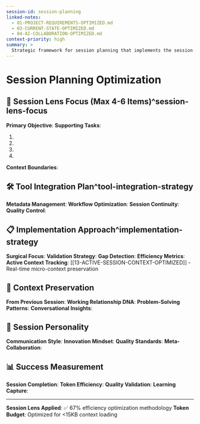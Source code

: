 ```yaml
---
session-id: session-planning
linked-notes:
  - 01-PROJECT-REQUIREMENTS-OPTIMIZED.md
  - 03-CURRENT-STATE-OPTIMIZED.md
  - 04-AI-COLLABORATION-OPTIMIZED.md
context-priority: high
summary: >
  Strategic framework for session planning that implements the session lens methodology, focusing on 4-6 key items per session to maximize efficiency and maintain context continuity.
---
```


# Session Planning Optimization

<!-- AI CUSTOMIZATION TRIGGER: Configure session lens approach (4-6 items max), identify tool integration needs, and establish context preservation strategy. Apply user's 67% efficiency optimization methodology. -->

## 🎯 Session Lens Focus (Max 4-6 Items)^session-lens-focus
**Primary Objective**: <!-- Single most important outcome for this session -->
**Supporting Tasks**: 
1. <!-- Critical supporting task 1 -->
2. <!-- Critical supporting task 2 -->
3. <!-- Critical supporting task 3 -->
4. <!-- Optional: task 4 if essential -->

**Context Boundaries**: <!-- What we're NOT doing this session -->

## 🛠️ Tool Integration Plan^tool-integration-strategy
**Metadata Management**: <!-- Content organization, structure needs -->
**Workflow Optimization**: <!-- Specific usage, expected outputs -->
**Session Continuity**: <!-- Context preservation requirements -->
**Quality Control**: <!-- Date validation, file integrity checks -->

## 📋 Implementation Approach^implementation-strategy
**Surgical Focus**: <!-- Specific fixes vs. comprehensive overhauls -->
**Validation Strategy**: <!-- Real-world testing, incremental changes -->
**Gap Detection**: <!-- "If system were working, wouldn't X happen?" -->
**Efficiency Metrics**: <!-- Token usage, time optimization targets -->
**Active Context Tracking**: [[13-ACTIVE-SESSION-CONTEXT-OPTIMIZED]] - Real-time micro-context preservation

## 🔄 Context Preservation
**From Previous Session**: <!-- Essential continuity from last work -->
**Working Relationship DNA**: <!-- Current collaboration patterns -->
**Problem-Solving Patterns**: <!-- Proven methodologies to maintain -->
**Conversational Insights**: <!-- Communication style adaptations -->

## 🎪 Session Personality
**Communication Style**: <!-- Direct/diplomatic, challenge level -->
**Innovation Mindset**: <!-- Timeline assumptions, system building -->
**Quality Standards**: <!-- Enterprise-grade, safety requirements -->
**Meta-Collaboration**: <!-- System improvement opportunities -->

## 📊 Success Measurement
**Session Completion**: <!-- Clear done criteria -->
**Token Efficiency**: <!-- Context size, loading optimization -->
**Quality Validation**: <!-- Testing, user confirmation protocols -->
**Learning Capture**: <!-- Blog moments, pattern recognition -->

---
**Session Lens Applied**: ✅ 67% efficiency optimization methodology
**Token Budget**: Optimized for <15KB context loading